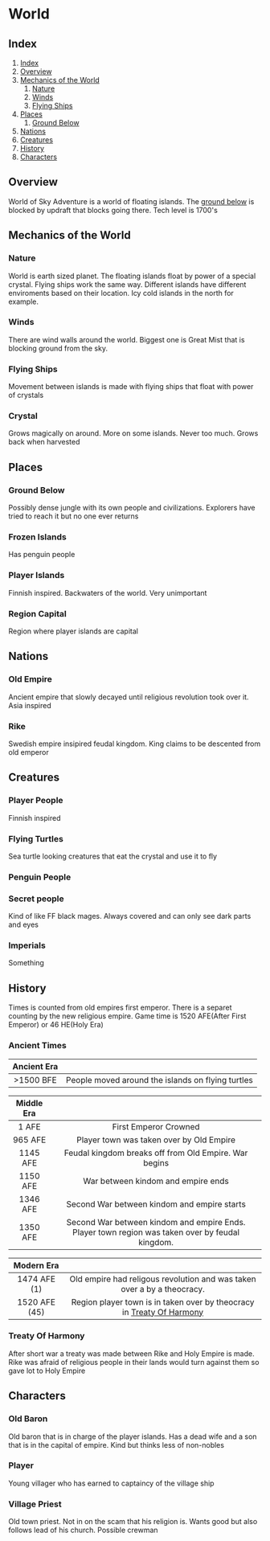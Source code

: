 # World 

## Index
1.	[Index](#index)
1.	[Overview](#Overview)
1.	[Mechanics of the World](#mechanics-of-the-world)
    1.	[Nature](#nature)
    1.	[Winds](#winds)
    1.	[Flying Ships](#flying-ships)
1.	[Places](#places)
    1.	[Ground Below](#ground-below)
1.	[Nations](#nations)
1.	[Creatures](#creatures)
1.	[History](#history)
1.	[Characters](#characters)

## Overview
World of Sky Adventure is a world of floating islands. The [ground below](#ground-below) is blocked by updraft that blocks going there. Tech level is 1700's

## Mechanics of the World

### Nature
World is earth sized planet. The floating islands float by power of a special crystal. Flying ships work the same way. Different islands have different 
enviroments based on their location. Icy cold islands in the north for example.

### Winds
There are wind walls around the world. Biggest one is Great Mist that is blocking ground from the sky.

### Flying Ships
Movement between islands is made with flying ships that float with power of crystals

### Crystal
Grows magically on around. More on some islands. Never too much. Grows back when harvested

## Places

### Ground Below
Possibly dense jungle with its own people and civilizations. Explorers have tried to reach it but no one ever returns

### Frozen Islands
Has penguin people

### Player Islands
Finnish inspired. Backwaters of the world. Very unimportant

### Region Capital
Region where player islands are capital

## Nations

### Old Empire
Ancient empire that slowly decayed until religious revolution took over it. Asia inspired

### Rike
Swedish empire insipired feudal kingdom. King claims to be descented from old emperor

## Creatures

### Player People
Finnish inspired

### Flying Turtles
Sea turtle looking creatures that eat the crystal and use it to fly

### Penguin People

### Secret people
Kind of like FF black mages. Always covered and can only see dark parts and eyes

### Imperials
Something

## History

Times is counted from old empires first emperor. There is a separet counting by the new religious empire. Game time is 1520 AFE(After First Emperor) or 46 HE(Holy Era)

### Ancient Times

| Ancient Era   |     | 
| :-:           | :-: |
| >1500 BFE     | People moved around the islands on flying turtles |

| Middle Era    |     | 
| :-:           | :-: |
| 1 AFE         | First Emperor Crowned |
| 965 AFE       | Player town was taken over by Old Empire |
| 1145 AFE      | Feudal kingdom breaks off from Old Empire. War begins |
| 1150 AFE      | War between kindom and empire ends |
| 1346 AFE      | Second War between kindom and empire starts |
| 1350 AFE      | Second War between kindom and empire Ends. Player town region was taken over by feudal kingdom. |

| Modern Era    |     | 
| :-:           | :-: |
| 1474 AFE (1)  | Old empire had religous revolution and was taken over a by a theocracy. |
| 1520 AFE (45) | Region player town is in taken over by theocracy in [Treaty Of Harmony](#treaty-Of-harmony) |

### Treaty Of Harmony
After short war a treaty was made between Rike and Holy Empire is made. Rike was afraid of religious people in their lands would turn against them so gave lot to Holy Empire


## Characters

### Old Baron
Old baron that is in charge of the player islands. Has a dead wife and a son that is in the capital of empire. Kind but thinks less of non-nobles

### Player
Young villager who has earned to captaincy of the village ship

### Village Priest
Old town priest. Not in on the scam that his religion is. Wants good but also follows lead of his church. Possible crewman